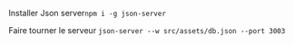 Installer Json server`npm i -g json-server`

Faire tourner le serveur `json-server --w src/assets/db.json --port 3003`
